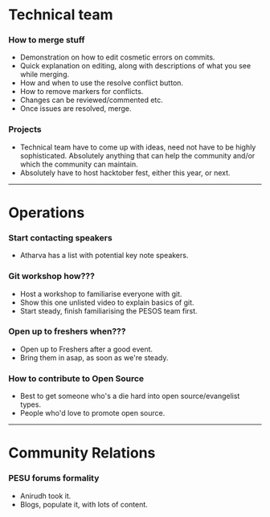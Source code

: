 # Technical team

### How to merge stuff
- Demonstration on how to edit cosmetic errors on commits.  
- Quick explanation on editing, along with descriptions of what you see while merging.  
- How and when to use the resolve conflict button.  
- How to remove markers for conflicts.  
- Changes can be reviewed/commented etc.  
- Once issues are resolved, merge.

### Projects
- Technical team have to come up with ideas, need not have to be highly sophisticated.  Absolutely anything that can help the community and/or which the community can maintain.  
- Absolutely have to host hacktober fest, either this year, or next.

---

# Operations

### Start contacting speakers
- Atharva has a list with potential key note speakers.

### Git workshop how???
- Host a workshop to familiarise everyone with git.  
- Show this one unlisted video to explain basics of git.  
- Start steady, finish familiarising the PESOS team first.

### Open up to freshers when???
- Open up to Freshers after a good event.  
- Bring them in asap, as soon as we're steady.

### How to contribute to Open Source
- Best to get someone who's a die hard into open source/evangelist types.  
- People who'd love to promote open source.

---

# Community Relations

### PESU forums formality
- Anirudh took it.  
- Blogs, populate it, with lots of content.
